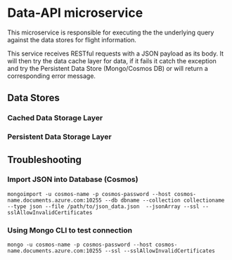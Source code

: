 # Data-API microservice

This microservice is responsible for executing the the underlying query against the data stores for flight information.

This service receives RESTful requests with a JSON payload as its body.  It will then try the data cache layer for data, if it fails it catch the exception and try the Persistent Data Store (Mongo/Cosmos DB) or will return a corresponding error message.

## Data Stores

### Cached Data Storage Layer

### Persistent Data Storage Layer


## Troubleshooting


### Import JSON into Database (Cosmos)
```
mongoimport -u cosmos-name -p cosmos-password --host cosmos-name.documents.azure.com:10255 --db dbname --collection collectioname --type json --file /path/to/json_data.json  --jsonArray --ssl --sslAllowInvalidCertificates
```

### Using Mongo CLI to test connection
```
mongo -u cosmos-name -p cosmos-password --host cosmos-name.documents.azure.com:10255 --ssl --sslAllowInvalidCertificates
```